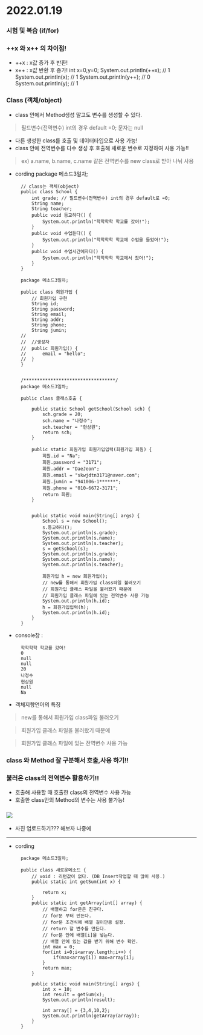 # 2022.01.19

### 시험 및 복습 (if/for)

###   ++x 와 x++ 의 차이점!
- ++x : x값 증가 후 반환!
- x++ : x값 반환 후 증가!
        int x=0,y=0;
                System.out.println(++x);    // 1
                System.out.println(x);      // 1
                System.out.println(y++);    // 0
                System.out.println(y);      // 1

### Class (객체/object)
- class 안에서 Method생성 말고도 변수를 생성할 수 있다.
> 필드변수(전역변수) int의 경우 default =0; 문자는 null
- 다른 생성한 class를 호출 및 데이터타입으로 사용 가능!
- class 안에 전역변수를 다수 생성 후 호출해 새로운 변수로 지정하여 사용 가능!!
> ex) a.name, b.name, c.name 같은 전역변수를 new class로 받아 나눠 사용
- cording
        package 메소드3일차;

        // class는 객체(object)
        public class School {
            int grade; // 필드변수(전역변수) int의 경우 default로 =0;
            String name;
            String teacher;
            public void 등교하다() {
                System.out.println("학학학학 학교를 갔어!");
            }
            public void 수업듣다() {
                System.out.println("학학학학 학교에 수업을 들었어!");
            }
            public void 수업시간에자다() {
                System.out.println("학학학학 학교에서 잤어!");
            }
        }

        package 메소드3일차;

        public class 회원가입 {
            // 회원가입 구현
            String id;
            String password;
            String email;
            String addr;
            String phone;
            String jumin;
        //	
        //	//생성자
        //	public 회원가입() {
        //		email = "hello";
        //	}
        }


        /**********************************/
        package 메소드3일차;

        public class 클래스호출 {
            
            public static School getSchool(School sch) {
                sch.grade = 20;
                sch.name = "나정수";
                sch.teacher = "현상원";
                return sch;
            }
            
            public static 회원가입 회원가입입력(회원가입 회원) {
                회원.id = "Na";
                회원.password = "3171";
                회원.addr = "DaeJeon";
                회원.email = "skwjdtn3171@naver.com";
                회원.jumin = "941006-1******";
                회원.phone = "010-6672-3171";
                return 회원;
            }
            
            
            public static void main(String[] args) {
                School s = new School();
                s.등교하다();
                System.out.println(s.grade);
                System.out.println(s.name);
                System.out.println(s.teacher);
                s = getSchool(s);
                System.out.println(s.grade);
                System.out.println(s.name);
                System.out.println(s.teacher);
                
                회원가입 h = new 회원가입();
                // new를 통해서 회원가입 class파일 불러오기
                // 회원가입 클래스 파일을 불러왔기 때문에
                // 회원가입 클래스 파일에 있는 전역변수 사용 가능
                System.out.println(h.id);
                h = 회원가입입력(h);
                System.out.println(h.id);
            }
        }


* console창 : 

        학학학학 학교를 갔어!
        0
        null
        null
        20
        나정수
        현상원
        null
        Na


- 객체지향언어의 특징
> new를 통해서 회원가입 class파일 불러오기

> 회원가입 클래스 파일을 불러왔기 때문에

> 회원가입 클래스 파일에 있는 전역변수 사용 가능


### class 와 Method 잘 구분해서 호출,사용 하기!!
### 불러온 class의 전역변수 활용하기!!
- 호출해 사용할 때 호출한 class의 전역변수 사용 가능
- 호출한 class안의 Method의 변수는 사용 불가능!


### ![](../../images/table.PNG)
- 사진 업로드하기??? 해보자 나중에



**************************

* cording

        package 메소드3일차;

        public class 새로운메소드 {
            // void : 리턴값이 없다. (DB Insert작업할 때 많이 사용.)
            public static int getSum(int x) {
                
                return x;
            }
            public static int getArray(int[] array) {
                // 배열하고 for문은 친구다.
                // for문 부터 만든다.
                // for문 조건식에 배열 길이만큼 설정.
                // return 할 변수를 만든다.
                // for문 안에 배열[i]을 넣는다.
                // 배열 안에 있는 값을 받기 위해 변수 확인. 
                int max = 0;
                for(int i=0;i<array.length;i++) {
                    if(max<array[i]) max=array[i];
                }
                return max;
            }
            
            public static void main(String[] args) {
                int x = 10;
                int result = getSum(x);
                System.out.println(result);
                
                int array[] = {3,4,10,2};
                System.out.println(getArray(array));
            }
        }
